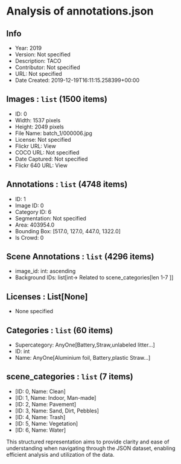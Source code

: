 # Analysis of annotations.json
## Info
- Year: 2019
- Version: Not specified
- Description: TACO
- Contributor: Not specified
- URL: Not specified
- Date Created: 2019-12-19T16:11:15.258399+00:00
## Images : `list` (1500 items)
- ID: 0
- Width: 1537 pixels
- Height: 2049 pixels
- File Name: batch_1/000006.jpg
- License: Not specified
- Flickr URL: View
- COCO URL: Not specified
- Date Captured: Not specified
- Flickr 640 URL: View
## Annotations : `list` (4748 items)
- ID: 1
- Image ID: 0
- Category ID: 6
- Segmentation: Not specified
- Area: 403954.0
- Bounding Box: [517.0, 127.0, 447.0, 1322.0]
- Is Crowd: 0
## Scene Annotations : `list` (4296 items)
- image_id: int: ascending
- Background IDs: list[int-> Related to scene_categories[len 1-7 ]]


## Licenses : List[None]
- None specified

## Categories : `list` (60 items)
- Supercategory: AnyOne[Battery,Straw,unlabeled litter...]
- ID: int
- Name: AnyOne[Aluminium foil, Battery,plastic Straw...]



## scene_categories : `list` (7 items)
- [ID: 0, Name: Clean]
- [ID: 1, Name: Indoor, Man-made]
- [ID: 2, Name: Pavement]
- [ID: 3, Name: Sand, Dirt, Pebbles]
- [ID: 4, Name: Trash]
- [ID: 5, Name: Vegetation]
- [ID: 6, Name: Water]

This structured representation aims to provide clarity and ease of understanding when navigating through the JSON dataset, enabling efficient analysis and utilization of the data.